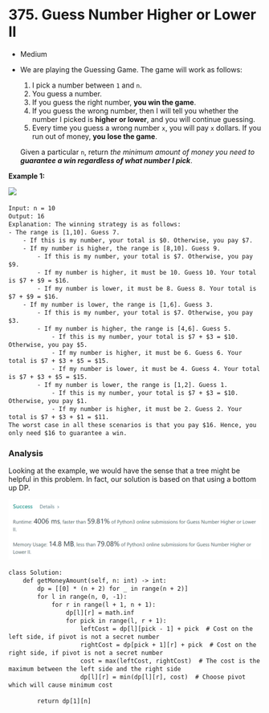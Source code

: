 # 375. Guess Number Higher or Lower II

* Medium
*   We are playing the Guessing Game. The game will work as follows:

    1. I pick a number between `1` and `n`.
    2. You guess a number.
    3. If you guess the right number, **you win the game**.
    4. If you guess the wrong number, then I will tell you whether the number I picked is **higher or lower**, and you will continue guessing.
    5. Every time you guess a wrong number `x`, you will pay `x` dollars. If you run out of money, **you lose the game**.

    Given a particular `n`, return _the minimum amount of money you need to **guarantee a win regardless of what number I pick**_.



**Example 1:**

![](https://assets.leetcode.com/uploads/2020/09/10/graph.png)

```
Input: n = 10
Output: 16
Explanation: The winning strategy is as follows:
- The range is [1,10]. Guess 7.
    - If this is my number, your total is $0. Otherwise, you pay $7.
    - If my number is higher, the range is [8,10]. Guess 9.
        - If this is my number, your total is $7. Otherwise, you pay $9.
        - If my number is higher, it must be 10. Guess 10. Your total is $7 + $9 = $16.
        - If my number is lower, it must be 8. Guess 8. Your total is $7 + $9 = $16.
    - If my number is lower, the range is [1,6]. Guess 3.
        - If this is my number, your total is $7. Otherwise, you pay $3.
        - If my number is higher, the range is [4,6]. Guess 5.
            - If this is my number, your total is $7 + $3 = $10. Otherwise, you pay $5.
            - If my number is higher, it must be 6. Guess 6. Your total is $7 + $3 + $5 = $15.
            - If my number is lower, it must be 4. Guess 4. Your total is $7 + $3 + $5 = $15.
        - If my number is lower, the range is [1,2]. Guess 1.
            - If this is my number, your total is $7 + $3 = $10. Otherwise, you pay $1.
            - If my number is higher, it must be 2. Guess 2. Your total is $7 + $3 + $1 = $11.
The worst case in all these scenarios is that you pay $16. Hence, you only need $16 to guarantee a win.
```

### Analysis&#x20;

Looking at the example, we would have the sense that a tree might be helpful in this problem. In fact, our solution is based on that using a bottom up DP.&#x20;

![](<../.gitbook/assets/image (24) (1) (1).png>)

```
class Solution:
    def getMoneyAmount(self, n: int) -> int:
        dp = [[0] * (n + 2) for _ in range(n + 2)]
        for l in range(n, 0, -1):
            for r in range(l + 1, n + 1):
                dp[l][r] = math.inf
                for pick in range(l, r + 1):
                    leftCost = dp[l][pick - 1] + pick  # Cost on the left side, if pivot is not a secret number
                    rightCost = dp[pick + 1][r] + pick  # Cost on the right side, if pivot is not a secret number
                    cost = max(leftCost, rightCost)  # The cost is the maximum between the left side and the right side
                    dp[l][r] = min(dp[l][r], cost)  # Choose pivot which will cause minimum cost

        return dp[1][n]
```
